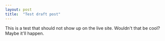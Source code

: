 ```yaml
---
layout: post
title:  "Test draft post"
---
```


This is a test that should not show up on the live site. Wouldn't that be cool? Maybe it'll happen.
